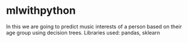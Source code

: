 # mlwithpython
In this we are going to predict music interests of a person based on their age group using decision trees.
Libraries used: pandas, sklearn
